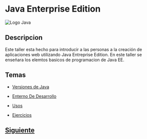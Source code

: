
# Java Enterprise Edition

![Logo Java](https://sdtimes.com/wp-content/uploads/2017/08/javaee1.png)

## Descripcion

Este taller esta hecho para introducir a las personas a la creación de aplicaciones web utilizando Java Entreprise Edition.
En este taller se enseñara los elemtos basicos de programacion de Java EE.

## Temas
* [Versiones de Java](/EjemploGit/JAVAEE/page2.md)

* [Enterno De Desarrollo](/EjemploGit/JAVAEE/page2.md)

* [Usos](/EjemploGit/JAVAEE/page2.md)

* [Ejercicios](/EjemploGit/JAVAEE/page2.md)

## [Siguiente](page2.md)
